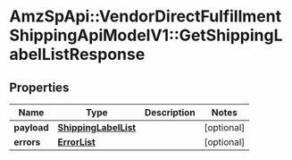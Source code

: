 # AmzSpApi::VendorDirectFulfillmentShippingApiModelV1::GetShippingLabelListResponse

## Properties
Name | Type | Description | Notes
------------ | ------------- | ------------- | -------------
**payload** | [**ShippingLabelList**](ShippingLabelList.md) |  | [optional] 
**errors** | [**ErrorList**](ErrorList.md) |  | [optional] 

